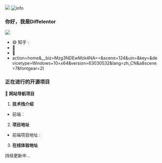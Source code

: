 ![](http://antzuhl.cn:4000/get/@Diffelentor.readme)
![info](https://github-readme-stats.vercel.app/api?username=CasterWx&show_icons=true&count_private=true&hide=prs&theme=default_repocard)

### 你好，我是Diffelentor

![](https://visitor-badge.glitch.me/badge?page_id=Diffelentor.readme)

- :smile:  知乎 : []()
- :blowfish: 
- 🛀
- action=home&__biz=Mzg3NDEwMzk4NA==&scene=124&uin=&key=&devicetype=Windows+10+x64&version=63030532&lang=zh_CN&a8scene=7&fontgear=2)

### 正在进行的开源项目

**:pushpin: 网站导航项目**
1. **技术栈介绍**
- 前端：
2. **项目地址**
* 前端项目地址 : 
3. **在线体验地址**

持续更新中...
